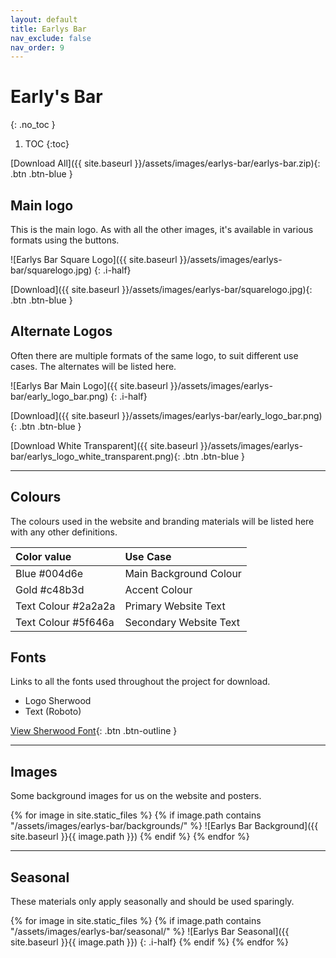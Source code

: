 ```yaml
---
layout: default
title: Earlys Bar
nav_exclude: false
nav_order: 9
---
```


# Early's Bar
{: .no_toc }

1. TOC
{:toc}

[Download All]({{ site.baseurl }}/assets/images/earlys-bar/earlys-bar.zip){: .btn .btn-blue }

## Main logo

This is the main logo. As with all the other images, it's available in various formats using the buttons.

![Earlys Bar Square Logo]({{ site.baseurl }}/assets/images/earlys-bar/squarelogo.jpg)
{: .i-half}

[Download]({{ site.baseurl }}/assets/images/earlys-bar/squarelogo.jpg){: .btn .btn-blue }

## Alternate Logos

Often there are multiple formats of the same logo, to suit different use cases. The alternates will be listed here.

![Earlys Bar Main Logo]({{ site.baseurl }}/assets/images/earlys-bar/early_logo_bar.png)
{: .i-half}

[Download]({{ site.baseurl }}/assets/images/earlys-bar/early_logo_bar.png){: .btn .btn-blue }

[Download White Transparent]({{ site.baseurl }}/assets/images/earlys-bar/earlys_logo_white_transparent.png){: .btn .btn-blue }

---

## Colours

The colours used in the website and branding materials will be listed here with any other definitions.

| Color value    | Use Case  | 
|:---------------|:---------------------|
| <span class="d-inline-block p-2 mr-1 v-align-middle" style="background-color:#004d6e" ></span> Blue #004d6e | Main Background Colour |
| <span class="d-inline-block p-2 mr-1 v-align-middle" style="background-color:#c48b3d" ></span> Gold #c48b3d | Accent Colour |
| <span class="d-inline-block p-2 mr-1 v-align-middle" style="background-color:#2a2a2a" ></span> Text Colour #2a2a2a | Primary Website Text |
| <span class="d-inline-block p-2 mr-1 v-align-middle" style="background-color:#5f646a" ></span> Text Colour #5f646a | Secondary Website Text |

## Fonts

Links to all the fonts used throughout the project for download.

* Logo Sherwood
* Text (Roboto)

[View Sherwood Font](https://www.dafont.com/sherwood.font){: .btn .btn-outline }

---

## Images

Some background images for us on the website and posters.

{% for image in site.static_files %}
{% if image.path contains "/assets/images/earlys-bar/backgrounds/" %}
![Earlys Bar Background]({{ site.baseurl }}{{ image.path }})
{% endif %}
{% endfor %}

---

## Seasonal

These materials only apply seasonally and should be used sparingly.

{% for image in site.static_files %}
{% if image.path contains "/assets/images/earlys-bar/seasonal/" %}
![Earlys Bar Seasonal]({{ site.baseurl }}{{ image.path }})
{: .i-half}
{% endif %}
{% endfor %}

<!-- 
![Christmas](/assets/images/earlys-bar/earlys-xmas-squarelogo-red.jpg)
{: .i-half}

![Christmas 2](/assets/images/earlys-bar/earlys-xmas-squarelogo2.jpg)
{: .i-half}

![Easter](/assets/images/earlys-bar/easter-squarelogo-white.png)
{: .i-half}

![Easter](/assets/images/earlys-bar/easter-squarelogo.png)
{: .i-half}

![Valentines](/assets/images/earlys-bar/valentines-squarelogo-transparent.png)
{: .i-half} -->
